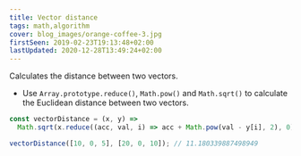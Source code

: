 ```yaml
---
title: Vector distance
tags: math,algorithm
cover: blog_images/orange-coffee-3.jpg
firstSeen: 2019-02-23T19:13:48+02:00
lastUpdated: 2020-12-28T13:49:24+02:00
---
```


Calculates the distance between two vectors.

- Use `Array.prototype.reduce()`, `Math.pow()` and `Math.sqrt()` to calculate the Euclidean distance between two vectors.

```js
const vectorDistance = (x, y) =>
  Math.sqrt(x.reduce((acc, val, i) => acc + Math.pow(val - y[i], 2), 0));
```

```js
vectorDistance([10, 0, 5], [20, 0, 10]); // 11.180339887498949
```
